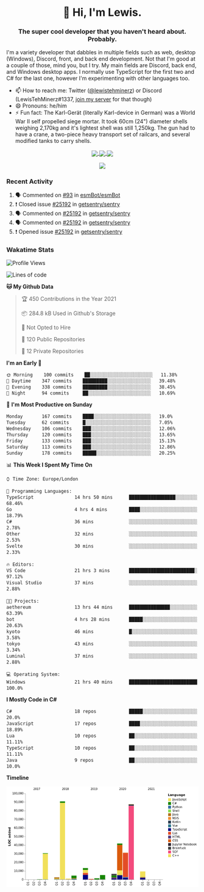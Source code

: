 <h1 align="center">👋 Hi, I'm Lewis.</h1>
<h3 align="center">The super cool developer that you haven't heard about. Probably.</h3>

I'm a variety developer that dabbles in multiple fields such as web, desktop (Windows), Discord, front, and back end development. Not that I'm good at a couple of those, mind you, but I try. My main fields are Discord, back end, and Windows desktop apps. I normally use TypeScript for the first two and C# for the last one, however I'm experimenting with other languages too.

- 📫 How to reach me: Twitter ([@lewistehminerz](https://twitter.com/lewistehminerz)) or Discord (LewisTehMinerz#1337, [join my server](https://discord.gg/XnUh7JB) for that though)
- 😄 Pronouns: he/him
- ⚡ Fun fact: The Karl-Gerät (literally Karl-device in German) was a World War II self propelled siege mortar. It took 60cm (24") diameter shells weighing 2,170kg and it's lightest shell was still 1,250kg. The gun had to have a crane, a two-piece heavy transport set of railcars, and several modified tanks to carry shells.

<p align="center">
  <a href="https://github.com/anuraghazra/github-readme-stats">
    <img align="center" src="https://github-readme-stats.vercel.app/api?username=LewisTehMinerz&count_private=true&show_icons=true&theme=gruvbox">
  </a>
  <a href="https://github.com/anuraghazra/github-readme-stats">
    <img align="center" src="https://github-readme-stats.vercel.app/api/top-langs?username=LewisTehMinerz&layout=compact&theme=gruvbox">
  </a>
  <a href="https://github.com/anuraghazra/github-readme-stats">
    <img align="center" src="https://github-readme-stats.vercel.app/api/wakatime?username=LewisTehMinerz&layout=compact&theme=gruvbox">
  </a>
</p>

<p align="center">
  <a href="https://github.com/ryo-ma/github-profile-trophy">
    <img align="center" src="https://github-profile-trophy.vercel.app/?username=ryo-ma&theme=gruvbox">
  </a>
</p>

### Recent Activity
<!--START_SECTION:activity-->
1. 🗣 Commented on [#93](https://github.com/esmBot/esmBot/issues/93) in [esmBot/esmBot](https://github.com/esmBot/esmBot)
2. ❗️ Closed issue [#25192](https://github.com/getsentry/sentry/issues/25192) in [getsentry/sentry](https://github.com/getsentry/sentry)
3. 🗣 Commented on [#25192](https://github.com/getsentry/sentry/issues/25192) in [getsentry/sentry](https://github.com/getsentry/sentry)
4. 🗣 Commented on [#25192](https://github.com/getsentry/sentry/issues/25192) in [getsentry/sentry](https://github.com/getsentry/sentry)
5. ❗️ Opened issue [#25192](https://github.com/getsentry/sentry/issues/25192) in [getsentry/sentry](https://github.com/getsentry/sentry)
<!--END_SECTION:activity-->

### Wakatime Stats
<!--START_SECTION:waka-->
![Profile Views](http://img.shields.io/badge/Profile%20Views-1-blue)

![Lines of code](https://img.shields.io/badge/From%20Hello%20World%20I%27ve%20Written-327037%20lines%20of%20code-blue)

**🐱 My Github Data** 

> 🏆 450 Contributions in the Year 2021
 > 
> 📦 284.8 kB Used in Github's Storage 
 > 
> 🚫 Not Opted to Hire
 > 
> 📜 120 Public Repositories 
 > 
> 🔑 12 Private Repositories  
 > 
**I'm an Early 🐤** 

```text
🌞 Morning    100 commits    ██░░░░░░░░░░░░░░░░░░░░░░░   11.38% 
🌆 Daytime    347 commits    █████████░░░░░░░░░░░░░░░░   39.48% 
🌃 Evening    338 commits    █████████░░░░░░░░░░░░░░░░   38.45% 
🌙 Night      94 commits     ██░░░░░░░░░░░░░░░░░░░░░░░   10.69%

```
📅 **I'm Most Productive on Sunday** 

```text
Monday       167 commits    ████░░░░░░░░░░░░░░░░░░░░░   19.0% 
Tuesday      62 commits     █░░░░░░░░░░░░░░░░░░░░░░░░   7.05% 
Wednesday    106 commits    ███░░░░░░░░░░░░░░░░░░░░░░   12.06% 
Thursday     120 commits    ███░░░░░░░░░░░░░░░░░░░░░░   13.65% 
Friday       133 commits    ███░░░░░░░░░░░░░░░░░░░░░░   15.13% 
Saturday     113 commits    ███░░░░░░░░░░░░░░░░░░░░░░   12.86% 
Sunday       178 commits    █████░░░░░░░░░░░░░░░░░░░░   20.25%

```


📊 **This Week I Spent My Time On** 

```text
⌚︎ Time Zone: Europe/London

💬 Programming Languages: 
TypeScript               14 hrs 50 mins      █████████████████░░░░░░░░   68.46% 
Go                       4 hrs 4 mins        ████░░░░░░░░░░░░░░░░░░░░░   18.79% 
C#                       36 mins             ░░░░░░░░░░░░░░░░░░░░░░░░░   2.78% 
Other                    32 mins             ░░░░░░░░░░░░░░░░░░░░░░░░░   2.53% 
Svelte                   30 mins             ░░░░░░░░░░░░░░░░░░░░░░░░░   2.33%

🔥 Editors: 
VS Code                  21 hrs 3 mins       ████████████████████████░   97.12% 
Visual Studio            37 mins             ░░░░░░░░░░░░░░░░░░░░░░░░░   2.88%

🐱‍💻 Projects: 
aethereum                13 hrs 44 mins      ███████████████░░░░░░░░░░   63.39% 
bot                      4 hrs 28 mins       █████░░░░░░░░░░░░░░░░░░░░   20.63% 
kyoto                    46 mins             █░░░░░░░░░░░░░░░░░░░░░░░░   3.58% 
tokyo                    43 mins             ░░░░░░░░░░░░░░░░░░░░░░░░░   3.34% 
Luminal                  37 mins             ░░░░░░░░░░░░░░░░░░░░░░░░░   2.88%

💻 Operating System: 
Windows                  21 hrs 40 mins      █████████████████████████   100.0%

```

**I Mostly Code in C#** 

```text
C#                       18 repos            █████░░░░░░░░░░░░░░░░░░░░   20.0% 
JavaScript               17 repos            ████░░░░░░░░░░░░░░░░░░░░░   18.89% 
Lua                      10 repos            ██░░░░░░░░░░░░░░░░░░░░░░░   11.11% 
TypeScript               10 repos            ██░░░░░░░░░░░░░░░░░░░░░░░   11.11% 
Java                     9 repos             ██░░░░░░░░░░░░░░░░░░░░░░░   10.0%

```


**Timeline**

![Chart not found](https://raw.githubusercontent.com/LewisTehMinerz/LewisTehMinerz/master/charts/bar_graph.png) 


<!--END_SECTION:waka-->
